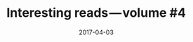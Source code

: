 ---
title: "Interesting reads — volume #4"
url: "https://medium.com/@lukapeharda/interesting-reads-volume-4-427d0ca245c4"
date: "2017-04-03"
excerpt: "Ahoy, dear readers. It seems that time of the month has come again! Yes, you are correct — it is time for the new edition of Interesting reads. Although I’m trying to write one on a weekly basis, days just keep slipping away from me."
---
